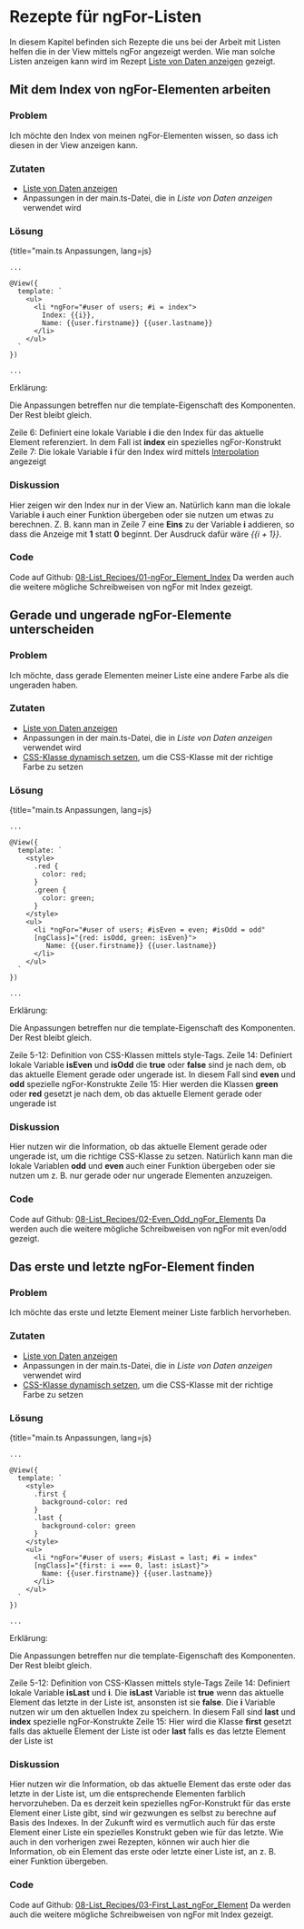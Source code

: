 # Rezepte für ngFor-Listen

In diesem Kapitel befinden sich Rezepte die uns bei der Arbeit mit Listen helfen die in der View mittels ngFor angezeigt werden. Wie man solche Listen anzeigen kann wird im Rezept [Liste von Daten anzeigen](#c03-data-list) gezeigt.

## Mit dem Index von ngFor-Elementen arbeiten

### Problem

Ich möchte den Index von meinen ngFor-Elementen wissen, so dass ich diesen in der View anzeigen kann.

### Zutaten
* [Liste von Daten anzeigen](#c03-data-list)
* Anpassungen in der main.ts-Datei, die in _Liste von Daten anzeigen_ verwendet wird

### Lösung

{title="main.ts Anpassungen, lang=js}
```
...

@View({
  template: `
    <ul>
      <li *ngFor="#user of users; #i = index">
        Index: {{i}},
        Name: {{user.firstname}} {{user.lastname}}
      </li>
    </ul>
  `
})

...
```

Erklärung:

Die Anpassungen betreffen nur die template-Eigenschaft des Komponenten. Der Rest bleibt gleich.

Zeile 6: Definiert eine lokale Variable __i__ die den Index für das aktuelle Element referenziert. In dem Fall ist __index__ ein spezielles ngFor-Konstrukt
Zeile 7: Die lokale Variable __i__ für den Index wird mittels [Interpolation](#gl-interpolation) angezeigt

### Diskussion

Hier zeigen wir den Index nur in der View an. Natürlich kann man die lokale Variable __i__ auch einer Funktion übergeben oder sie nutzen um etwas zu berechnen. Z. B. kann man in Zeile 7 eine __Eins__ zu der Variable __i__ addieren, so dass die Anzeige mit __1__ statt __0__ beginnt. Der Ausdruck dafür wäre _{{i + 1}}_.

### Code

Code auf Github: [08-List\_Recipes/01-ngFor\_Element\_Index](https://github.com/jsperts/angular2_kochbuch_code/tree/master/08-List_Recipes/01-ngFor_Element_Index)
Da werden auch die weitere mögliche Schreibweisen von ngFor mit Index gezeigt.

## Gerade und ungerade ngFor-Elemente unterscheiden

### Problem

Ich möchte, dass gerade Elementen meiner Liste eine andere Farbe als die ungeraden haben.

### Zutaten
* [Liste von Daten anzeigen](#c03-data-list)
* Anpassungen in der main.ts-Datei, die in _Liste von Daten anzeigen_ verwendet wird
* [CSS-Klasse dynamisch setzen](#c03-dynamic-classes), um die CSS-Klasse mit der richtige Farbe zu setzen

### Lösung

{title="main.ts Anpassungen, lang=js}
```
...

@View({
  template: `
    <style>
      .red {
        color: red;
      }
      .green {
        color: green;
      }
    </style>
    <ul>
      <li *ngFor="#user of users; #isEven = even; #isOdd = odd"
      [ngClass]="{red: isOdd, green: isEven}">
         Name: {{user.firstname}} {{user.lastname}}
      </li>
    </ul>
  `
})

...
```

Erklärung:

Die Anpassungen betreffen nur die template-Eigenschaft des Komponenten. Der Rest bleibt gleich.

Zeile 5-12: Definition von CSS-Klassen mittels style-Tags.
Zeile 14: Definiert lokale Variable __isEven__ und __isOdd__ die __true__ oder __false__ sind je nach dem, ob das aktuelle Element gerade oder ungerade ist. In diesem Fall sind __even__ und __odd__ spezielle ngFor-Konstrukte
Zeile 15: Hier werden die Klassen __green__ oder __red__ gesetzt je nach dem, ob das aktuelle Element gerade oder ungerade ist

### Diskussion

Hier nutzen wir die Information, ob das aktuelle Element gerade oder ungerade ist, um die richtige CSS-Klasse zu setzen. Natürlich kann man die lokale Variablen __odd__ und __even__ auch einer Funktion übergeben oder sie nutzen um z. B. nur gerade oder nur ungerade Elementen anzuzeigen.

### Code

Code auf Github: [08-List\_Recipes/02-Even\_Odd\_ngFor\_Elements](https://github.com/jsperts/angular2_kochbuch_code/tree/master/08-List_Recipes/02-Even_Odd_ngFor_Elements)
Da werden auch die weitere mögliche Schreibweisen von ngFor mit even/odd gezeigt.

## Das erste und letzte ngFor-Element finden

### Problem

Ich möchte das erste und letzte Element meiner Liste farblich hervorheben.

### Zutaten
* [Liste von Daten anzeigen](#c03-data-list)
* Anpassungen in der main.ts-Datei, die in _Liste von Daten anzeigen_ verwendet wird
* [CSS-Klasse dynamisch setzen](#c03-dynamic-classes), um die CSS-Klasse mit der richtige Farbe zu setzen

### Lösung

{title="main.ts Anpassungen, lang=js}
```
...

@View({
  template: `
    <style>
      .first {
        background-color: red
      }
      .last {
        background-color: green
      }
    </style>
    <ul>
      <li *ngFor="#user of users; #isLast = last; #i = index"
      [ngClass]="{first: i === 0, last: isLast}">
        Name: {{user.firstname}} {{user.lastname}}
      </li>
    </ul>
  `
})

...
```

Erklärung:

Die Anpassungen betreffen nur die template-Eigenschaft des Komponenten. Der Rest bleibt gleich.

Zeile 5-12: Definition von CSS-Klassen mittels style-Tags
Zeile 14: Definiert lokale Variable __isLast__ und __i__. Die __isLast__ Variable ist __true__ wenn das aktuelle Element das letzte in der Liste ist, ansonsten ist sie __false__. Die __i__ Variable nutzen wir um den aktuellen Index zu speichern. In diesem Fall sind __last__ und __index__ spezielle ngFor-Konstrukte
Zeile 15: Hier wird die Klasse __first__ gesetzt falls das aktuelle Element der Liste ist oder __last__ falls es das letzte Element der Liste ist

### Diskussion

Hier nutzen wir die Information, ob das aktuelle Element das erste oder das letzte in der Liste ist, um die entsprechende Elementen farblich hervorzuheben. Da es derzeit kein spezielles ngFor-Konstrukt für das erste Element einer Liste gibt, sind wir gezwungen es selbst zu berechne auf Basis des Indexes. In der Zukunft wird es vermutlich auch für das erste Element einer Liste ein spezielles Konstrukt geben wie für das letzte. Wie auch in den vorherigen zwei Rezepten, können wir auch hier die Information, ob ein Element das erste oder letzte einer Liste ist, an z. B. einer Funktion übergeben.

### Code

Code auf Github: [08-List\_Recipes/03-First\_Last\_ngFor\_Element](https://github.com/jsperts/angular2_kochbuch_code/tree/master/08-List_Recipes/03-First_Last_ngFor_Element)
Da werden auch die weitere mögliche Schreibweisen von ngFor mit Index gezeigt.

